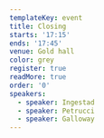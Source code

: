 ```yaml
---
templateKey: event
title: Closing
starts: '17:15'
ends: '17:45'
venue: Gold hall
color: grey
register: true
readMore: true
order: '0'
speakers:
  - speaker: Ingestad
  - speaker: Petrucci
  - speaker: Galloway
---
```


